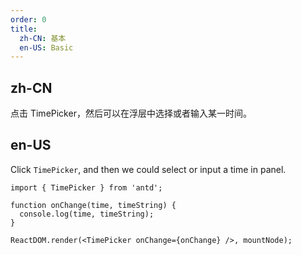 ```yaml
---
order: 0
title:
  zh-CN: 基本
  en-US: Basic
---
```


## zh-CN

点击 TimePicker，然后可以在浮层中选择或者输入某一时间。

## en-US

Click `TimePicker`, and then we could select or input a time in panel.

````__react
import { TimePicker } from 'antd';

function onChange(time, timeString) {
  console.log(time, timeString);
}

ReactDOM.render(<TimePicker onChange={onChange} />, mountNode);
````
